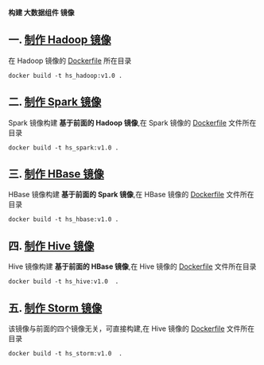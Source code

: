 ﻿**构建 大数据组件 镜像**

## 一. [制作 Hadoop 镜像](./01_build_hadoop/)
在 Hadoop 镜像的 [Dockerfile](./01_build_hadoop/Dockerfile) 所在目录  
```
docker build -t hs_hadoop:v1.0 .
```

## 二. [制作 Spark 镜像](./02_build_spark/)

Spark 镜像构建 **基于前面的 Hadoop 镜像**,在 Spark 镜像的 [Dockerfile](./02_build_spark/Dockerfile) 文件所在目录  
 
```
docker build -t hs_spark:v1.0 .
```

## 三. [制作 HBase 镜像](./03_build_hbase/)
HBase 镜像构建 **基于前面的  Spark 镜像**,在 HBase 镜像的 [Dockerfile](./03_build_hbase/Dockerfile) 文件所在目录  
```
docker build -t hs_hbase:v1.0 .
```

## 四. [制作 Hive 镜像](./04_build_hive/)
Hive 镜像构建 **基于前面的  HBase 镜像**,在 Hive 镜像的 [Dockerfile](04_build_hive/Dockerfile) 文件所在目录  
```
docker build -t hs_hive:v1.0  .
```

## 五. [制作 Storm 镜像](./05_build_storm-zookeeper/)
该镜像与前面的四个镜像无关，可直接构建,在 Hive 镜像的 [Dockerfile](05_build_storm-zookeeper/Dockerfile) 文件所在目录  
```
docker build -t hs_storm:v1.0  .
```



